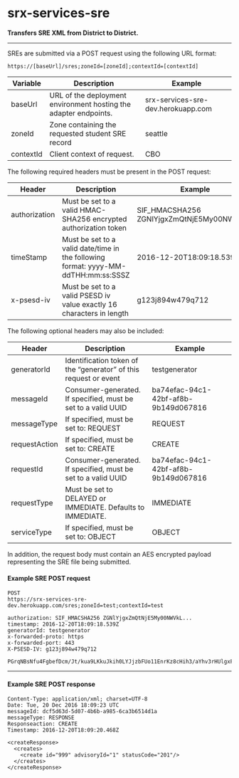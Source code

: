 # srx-services-sre
**Transfers SRE XML from District to District.**

***
SREs are submitted via a POST request using the following URL format:

```
https://[baseUrl]/sres;zoneId=[zoneId];contextId=[contextId]
```

Variable | Description | Example
--------- | ----------- | -------
baseUrl   | URL of the deployment environment hosting the adapter endpoints. |  srx-services-sre-dev.herokuapp.com
zoneId    | Zone containing the requested student SRE record | seattle
contextId | Client context of request. | CBO


The following required headers must be present in the POST request:

Header | Description | Example
------ | ----------- | -------
authorization | Must be set to a valid HMAC-SHA256 encrypted authorization token | SIF_HMACSHA256 ZGNlYjgxZmQtNjE5My00NWVkL...
timeStamp | Must be set to a valid date/time in the following format: yyyy-MM-ddTHH:mm:ss:SSSZ | 2016-12-20T18:09:18.539Z
x-psesd-iv | Must be set to a valid PSESD iv value exactly 16 characters in length | g123j894w479q712

The following optional headers may also be included:

Header | Description | Example
------ | ----------- | -------
generatorId | Identification token of the “generator” of this request or event | testgenerator
messageId | Consumer-generated. If specified, must be set to a valid UUID | ba74efac-94c1-42bf-af8b-9b149d067816
messageType | If specified, must be set to: REQUEST | REQUEST
requestAction | If specified, must be set to: CREATE | CREATE
requestId | Consumer-generated. If specified, must be set to a valid UUID | ba74efac-94c1-42bf-af8b-9b149d067816
requestType | Must be set to DELAYED or IMMEDIATE. Defaults to IMMEDIATE. | IMMEDIATE
serviceType | If specified, must be set to: OBJECT | OBJECT

In addition, the request body must contain an AES encrypted payload representing the SRE file being submitted.

#### Example SRE POST request
```
POST
https://srx-services-sre-dev.herokuapp.com/sres;zoneId=test;contextId=test

authorization: SIF_HMACSHA256 ZGNlYjgxZmQtNjE5My00NWVkL...
timestamp: 2016-12-20T18:09:18.539Z
generatorId: testgenerator
x-forwarded-proto: https
x-forwarded-port: 443
X-PSESD-IV: g123j894w479q712

PGrqNBsNfu4FgbefDcm/Jt/kua9LKkuJkih0LYJjzbFUo11EnrKz8cHih3/aYhv3rHUlgxFU7CA6zoIYE8TTFOnoodRc2ca1TsaEKFscaAk=
```

***
#### Example SRE POST response
```
Content-Type: application/xml; charset=UTF-8
Date: Tue, 20 Dec 2016 18:09:23 UTC
messageId: dcf5d63d-5d07-4b6b-a985-6ca3b6514d1a
messageType: RESPONSE
Responseaction: CREATE
Timestamp: 2016-12-20T18:09:20.468Z

<createResponse>
  <creates>
    <create id="999" advisoryId="1" statusCode="201"/>
  </creates>
</createResponse>
```
